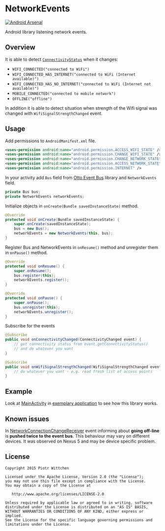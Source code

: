 NetworkEvents
===============================

[![Android Arsenal](https://img.shields.io/badge/Android%20Arsenal-NetworkEvents-brightgreen.svg?style=flat)](https://android-arsenal.com/details/1/1392)

Android library listening network events.

## Overview

It is able to detect [`ConnectivityStatus`](https://github.com/pwittchen/NetworkEvents/blob/master/network-events-library/src/main/java/com/pwittchen/network/events/library/receiver/ConnectivityStatus.java) when it changes:
- `WIFI_CONNECTED("connected to WiFi")`
- `WIFI_CONNECTED_HAS_INTERNET("connected to WiFi (Internet available)")`
- `WIFI_CONNECTED_HAS_NO_INTERNET("connected to WiFi (Internet not available)")`
- `MOBILE_CONNECTED("connected to mobile network")`
- `OFFLINE("offline")`

In addition it is able to detect situation when strength of the Wifi signal was changed with `WifiSignalStrengthChanged` event.

## Usage

Add permissions to `AndroidManifest.xml` file.

```xml
<uses-permission android:name="android.permission.ACCESS_WIFI_STATE" />
<uses-permission android:name="android.permission.CHANGE_WIFI_STATE" />
<uses-permission android:name="android.permission.CHANGE_NETWORK_STATE" />
<uses-permission android:name="android.permission.ACCESS_NETWORK_STATE" />
<uses-permission android:name="android.permission.INTERNET" />
```

In your activity add `Bus` field from [Otto Event Bus](http://square.github.io/otto/) library and `NetworkEvents` field.

```java
private Bus bus;
private NetworkEvents networkEvents;
```

Initialize objects in `onCreate(Bundle savedInstanceState)` method.

```java
@Override
protected void onCreate(Bundle savedInstanceState) {
    super.onCreate(savedInstanceState);
    bus = new Bus();
    networkEvents = new NetworkEvents(this, bus);
}
```

Register Bus and NetworkEvents in `onResume()` method and unregister them in `onPause()` method.

```java
@Override
protected void onResume() {
    super.onResume();
    bus.register(this);
    networkEvents.register();
}

@Override
protected void onPause() {
    super.onPause();
    bus.unregister(this);
    networkEvents.unregister();
}
```

Subscribe for the events

```java
@Subscribe
public void onConnectivityChanged(ConnectivityChanged event) {
    // get connectivity status from event.getConnectivityStatus()
    // and do whatever you want
}

@Subscribe
public void onWifiSignalStrengthChanged(WifiSignalStrengthChanged event) {
    // do whatever you want - e.g. read fresh list of access points
}
```

## Example

Look at [MainActivity](https://github.com/pwittchen/NetworkEvents/blob/master/example/src/main/java/pwittchen/com/networkevents/MainActivity.java) in [exemplary application](https://github.com/pwittchen/NetworkEvents/tree/master/example) to see how this library works.

## Known issues

In [NetworkConnectionChangeReceiver](https://github.com/pwittchen/NetworkEvents/blob/master/network-events-library/src/main/java/com/pwittchen/network/events/library/receiver/NetworkConnectionChangeReceiver.java) event informing about **going off-line** is **pushed twice to the event bus**. This behaviour may vary on different devices. It was observed on Nexus 5 and may be device specific problem.

License
-------

    Copyright 2015 Piotr Wittchen

    Licensed under the Apache License, Version 2.0 (the "License");
    you may not use this file except in compliance with the License.
    You may obtain a copy of the License at

       http://www.apache.org/licenses/LICENSE-2.0

    Unless required by applicable law or agreed to in writing, software
    distributed under the License is distributed on an "AS IS" BASIS,
    WITHOUT WARRANTIES OR CONDITIONS OF ANY KIND, either express or implied.
    See the License for the specific language governing permissions and
    limitations under the License.

